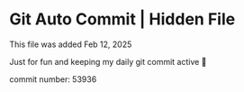 # Git Auto Commit | Hidden File

This file was added Feb 12, 2025

Just for fun and keeping my daily git commit active 🤪

commit number: 53936

